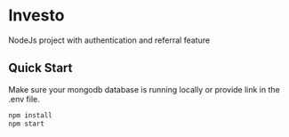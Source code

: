 # Investo
NodeJs project with authentication and referral feature

## Quick Start

Make sure your mongodb database is running locally or provide link in the .env file.
```sh
npm install
npm start
```
